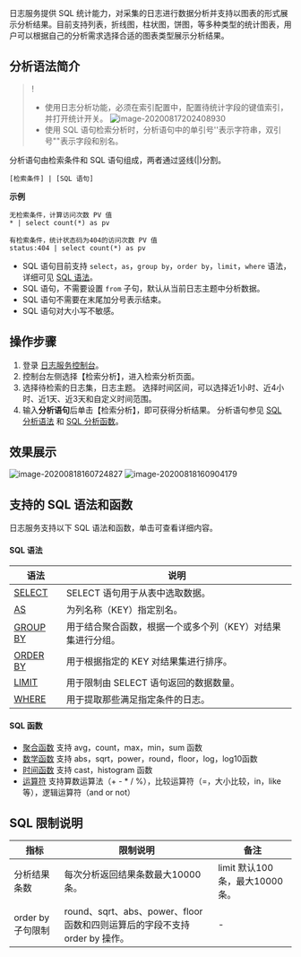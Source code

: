 日志服务提供 SQL 统计能力，对采集的日志进行数据分析并支持以图表的形式展示分析结果。目前支持列表，折线图，柱状图，饼图，等多种类型的统计图表，用户可以根据自己的分析需求选择合适的图表类型展示分析结果。

## 分析语法简介

>!
> - 使用日志分析功能，必须在索引配置中，配置待统计字段的键值索引，并打开统计开关。
>![image-20200817202408930](https://main.qcloudimg.com/raw/c2f6b9608764c2007ee20cb2b7b7016f.png)
> - 使用 SQL 语句检索分析时，分析语句中的单引号''表示字符串，双引号""表示字段和别名。
> 

分析语句由检索条件和 SQL 语句组成，两者通过竖线(|)分割。
```
[检索条件] | [SQL 语句]
```
**示例**
```
无检索条件，计算访问次数 PV 值
* | select count(*) as pv
```
```
有检索条件，统计状态码为404的访问次数 PV 值
status:404 | select count(*) as pv
```
- SQL 语句目前支持 `select`，`as`，`group by`，`order by`，`limit`，`where` 语法，详细可见 [SQL 语法](#sql1)。
- SQL 语句，不需要设置 `from` 子句，默认从当前日志主题中分析数据。
- SQL 语句不需要在末尾加分号表示结束。
- SQL 语句对大小写不敏感。



##  操作步骤

1. 登录 [日志服务控制台](https://console.cloud.tencent.com/cls)。
2. 控制台左侧选择【检索分析】，进入检索分析页面。
3. 选择待检索的日志集，日志主题。
   选择时间区间，可以选择近1小时、近4小时、近1天、近3天和自定义时间范围。 
4. 输入**分析语句**后单击【检索分析】，即可获得分析结果。
   分析语句参见 [SQL 分析语法](#sql1) 和 [SQL 分析函数](#sql2)。 



## 效果展示

![image-20200818160724827](https://main.qcloudimg.com/raw/6a559058a9fcd13ce83df3e7a5d4f085.png)
![image-20200818160904179](https://main.qcloudimg.com/raw/399efd6bd10617d65172bdbd1a86acad.png)

## 支持的 SQL 语法和函数

日志服务支持以下 SQL 语法和函数，单击可查看详细内容。

[](id:sql1)

#### SQL 语法

| 语法                                                         | 说明                                                        |
| ------------------------------------------------------------ | ----------------------------------------------------------- |
| [SELECT](https://cloud.tencent.com/document/product/614/44074) | SELECT 语句用于从表中选取数据。                             |
| [AS](https://cloud.tencent.com/document/product/614/44069)   | 为列名称（KEY）指定别名。                                   |
| [GROUP BY](https://cloud.tencent.com/document/product/614/44070) | 用于结合聚合函数，根据一个或多个列（KEY）对结果集进行分组。 |
| [ORDER BY](https://cloud.tencent.com/document/product/614/44072) | 用于根据指定的 KEY 对结果集进行排序。                       |
| [LIMIT](https://cloud.tencent.com/document/product/614/44071) | 用于限制由 SELECT 语句返回的数据数量。                      |
| [WHERE](https://cloud.tencent.com/document/product/614/44075) | 用于提取那些满足指定条件的日志。                            |


[](id:sql2)

####  SQL 函数

- [聚合函数](https://cloud.tencent.com/document/product/614/44067)
  支持 avg，count，max，min，sum 函数
- [数学函数](https://cloud.tencent.com/document/product/614/44064)
  支持 abs，sqrt，power，round，floor，log，log10函数
- [时间函数](https://cloud.tencent.com/document/product/614/44065)
  支持 cast，histogram 函数
- [运算符](https://cloud.tencent.com/document/product/614/44068)
  支持算数运算法（+ - * / %），比较运算符（=，大小比较，in，like 等），逻辑运算符（and or not）

## SQL 限制说明

| 指标                                     | 限制说明                                                     | 备注                        |
| ---------------------------------------- | ------------------------------------------------------------ | --------------------------- |
| 分析结果条数 | 每次分析返回结果条数最大10000条。                               | limit 默认100条，最大10000条。 |
| order by 子句限制                        | round、sqrt、abs、power、floor 函数和四则运算后的字段不支持 order by 操作。 | -                           |
